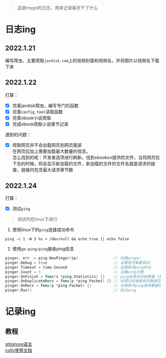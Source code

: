 > 这是mygo的日志，用来记录每天干了什么

# 日志ing

## 2022.1.21

编写爬虫，主要爬取`javdisk.com`上的视频封面和视频名，并将图片以视频名下载下来

## 2022.1.22
打算：  
- [x] 完善javdisk爬虫，编写专门的函数
- [x] 完善`config.toml`读取函数
- [x] 完善xbook小说爬取
- [x] 完成xbook爬取小说章节记录

遇到的问题：  
- [x] 爬取网页并不会加载网页到网页尾部  
在网页后加上需要加载最大数量的信息。  
怎么找到的呢：开发者选项进行刷新，找到xbookcn提供的文件，当将网页拉下去的时候，将会显示新加载的文件，新加载的文件的文件名就是请求的链接，链接内包含最大请求章节数

## 2022.1.24

打算：  
- [x] 测试`ping`  
>测试均在linux下进行  
1. 使用linux下的`ping`连接成功命令
```
ping -c 1 -W 3 %s > /dev/null && echo true || echo false
```
2. 使用`go-ping/ping`接收ping信息
```go
pinger, err := ping.NewPinger(ip)                // 创建pinger
pinger.Debug = true                              // 设置是否需要调试
pinger.Timeout = time.Second                     // 设置单词ping时长
pinger.Count = 3                                 // 设置ping次数
pinger.OnFinish = func(s *ping.Statistics) {}    // ping结束后初始数据（多次ping结果）
pinger.OnDuplicateRecv = func(p *ping.Packet) {} // 处理已经被接收的数据包又被ping接收
pinger.OnRecv = func(p *ping.Packet) {}          // 处理单次ping接收数据包
pinger.Run()                                     // 执行ping
```



# 记录ing

## 教程
[gitignore语法](https://blog.csdn.net/qq_39109805/article/details/93379035)  
[colly使用文档](https://www.jianshu.com/p/cbe0f6aae5bf)